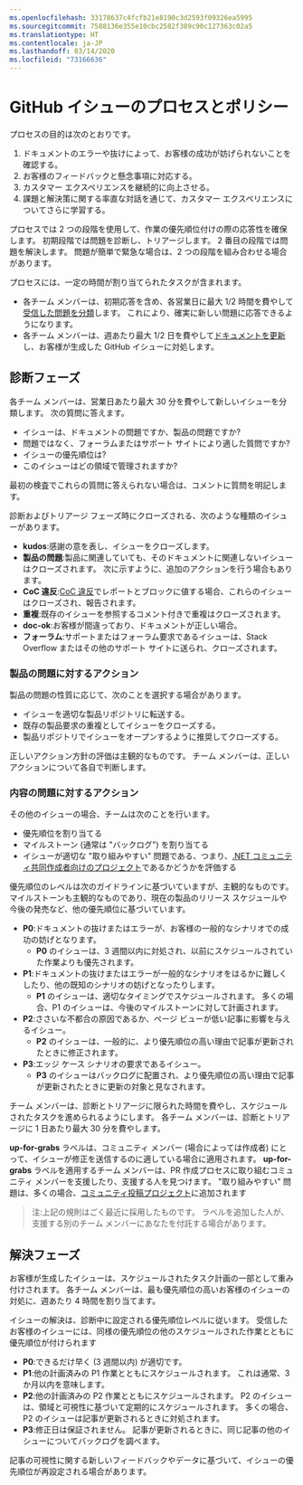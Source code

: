 ```yaml
---
ms.openlocfilehash: 33178637c4fcfb21e8190c3d2593f09326ea5995
ms.sourcegitcommit: 7588136e355e10cbc2582f389c90c127363c02a5
ms.translationtype: HT
ms.contentlocale: ja-JP
ms.lasthandoff: 03/14/2020
ms.locfileid: "73166636"
---
```

# <a name="github-issues-process-and-policy"></a>GitHub イシューのプロセスとポリシー

プロセスの目的は次のとおりです。

1. ドキュメントのエラーや抜けによって、お客様の成功が妨げられないことを確認する。
1. お客様のフィードバックと懸念事項に対応する。
1. カスタマー エクスペリエンスを継続的に向上させる。
1. 課題と解決策に関する率直な対話を通じて、カスタマー エクスペリエンスについてさらに学習する。

プロセスでは 2 つの段階を使用して、作業の優先順位付けの際の応答性を確保します。 初期段階では問題を診断し、トリアージします。 2 番目の段階では問題を解決します。 問題が簡単で緊急な場合は、2 つの段階を組み合わせる場合があります。

プロセスには、一定の時間が割り当てられたタスクが含まれます。

- 各チーム メンバーは、初期応答を含め、各営業日に最大 1/2 時間を費やして[受信した問題を分類](#diagnosis-phase)します。 これにより、確実に新しい問題に応答できるようになります。
- 各チーム メンバーは、週あたり最大 1/2 日を費やして[ドキュメントを更新](#resolution-phase)し、お客様が生成した GitHub イシューに対処します。

## <a name="diagnosis-phase"></a>診断フェーズ

各チーム メンバーは、営業日あたり最大 30 分を費やして新しいイシューを分類します。 次の質問に答えます。

- イシューは、ドキュメントの問題ですか、製品の問題ですか?
- 問題ではなく、フォーラムまたはサポート サイトにより適した質問ですか?
- イシューの優先順位は?
- このイシューはどの領域で管理されますか?

最初の検査でこれらの質問に答えられない場合は、コメントに質問を明記します。

診断およびトリアージ フェーズ時にクローズされる、次のような種類のイシューがあります。

- **kudos**:感謝の意を表し、イシューをクローズします。
- **製品の問題**:製品に関連していても、そのドキュメントに関連しないイシューはクローズされます。 次に示すように、追加のアクションを行う場合もあります。
- **CoC 違反**:[CoC 違反](https://dotnetfoundation.org/code-of-conduct)でレポートとブロックに値する場合、これらのイシューはクローズされ、報告されます。
- **重複**:既存のイシューを参照するコメント付きで重複はクローズされます。
- **doc-ok**:お客様が間違っており、ドキュメントが正しい場合。
- **フォーラム**:サポートまたはフォーラム要求であるイシューは、Stack Overflow またはその他のサポート サイトに送られ、クローズされます。

### <a name="actions-on-product-issues"></a>製品の問題に対するアクション

製品の問題の性質に応じて、次のことを選択する場合があります。

- イシューを適切な製品リポジトリに転送する。
- 既存の製品要求の重複としてイシューをクローズする。
- 製品リポジトリでイシューをオープンするように推奨してクローズする。

正しいアクション方針の評価は主観的なものです。 チーム メンバーは、正しいアクションについて各自で判断します。

### <a name="actions-on-content-issues"></a>内容の問題に対するアクション

その他のイシューの場合、チームは次のことを行います。

- 優先順位を割り当てる
- マイルストーン (通常は "バックログ") を割り当てる
- イシューが適切な "取り組みやすい" 問題である、つまり、[.NET コミュニティ共同作成者向けのプロジェクト](https://github.com/dotnet/docs/projects/35)であるかどうかを評価する

優先順位のレベルは次のガイドラインに基づいていますが、主観的なものです。 マイルストーンも主観的なものであり、現在の製品のリリース スケジュールや今後の発売など、他の優先順位に基づいています。

- **P0**:ドキュメントの抜けまたはエラーが、お客様の一般的なシナリオでの成功の妨げとなります。
  - **P0** のイシューは、3 週間以内に対処され、以前にスケジュールされていた作業よりも優先されます。
- **P1**:ドキュメントの抜けまたはエラーが一般的なシナリオをはるかに難しくしたり、他の既知のシナリオの妨げとなったりします。
  - **P1** のイシューは、適切なタイミングでスケジュールされます。 多くの場合、P1 のイシューは、今後のマイルストーンに対して計画されます。
- **P2**:ささいな不都合の原因であるか、ページ ビューが低い記事に影響を与えるイシュー。
  - **P2** のイシューは、一般的に、より優先順位の高い理由で記事が更新されたときに修正されます。
- **P3**:エッジ ケース シナリオの要求であるイシュー。
  - **P3** のイシューはバックログに配置され、より優先順位の高い理由で記事が更新されたときに更新の対象と見なされます。

チーム メンバーは、診断とトリアージに限られた時間を費やし、スケジュールされたタスクを進められるようにします。 各チーム メンバーは、診断とトリアージに 1 日あたり最大 30 分を費やします。

**up-for-grabs** ラベルは、コミュニティ メンバー (場合によっては作成者) にとって、イシューが修正を送信するのに適している場合に適用されます。 **up-for-grabs** ラベルを適用するチーム メンバーは、PR 作成プロセスに取り組むコミュニティ メンバーを支援したり、支援する人を見つけます。 "取り組みやすい" 問題は、多くの場合、[コミュニティ投稿プロジェクト](https://github.com/dotnet/docs/projects/35)に追加されます

> 注:上記の規則はごく最近に採用したものです。 ラベルを追加した人が、支援する別のチーム メンバーにあなたを付託する場合があります。

## <a name="resolution-phase"></a>解決フェーズ

お客様が生成したイシューは、スケジュールされたタスク計画の一部として重み付けされます。 各チーム メンバーは、最も優先順位の高いお客様のイシューの対処に、週あたり 4 時間を割り当てます。

イシューの解決は、診断中に設定される優先順位レベルに従います。 受信したお客様のイシューには、同様の優先順位の他のスケジュールされた作業とともに優先順位が付けられます

- **P0**:できるだけ早く (3 週間以内) が適切です。
- **P1**:他の計画済みの P1 作業とともにスケジュールされます。 これは通常、3 か月以内を意味します。
- **P2**:他の計画済みの P2 作業とともにスケジュールされます。 P2 のイシューは、領域と可視性に基づいて定期的にスケジュールされます。 多くの場合、P2 のイシューは記事が更新されるときに対処されます。
- **P3**:修正日は保証されません。 記事が更新されるときに、同じ記事の他のイシューについてバックログを調べます。

記事の可視性に関する新しいフィードバックやデータに基づいて、イシューの優先順位が再設定される場合があります。
